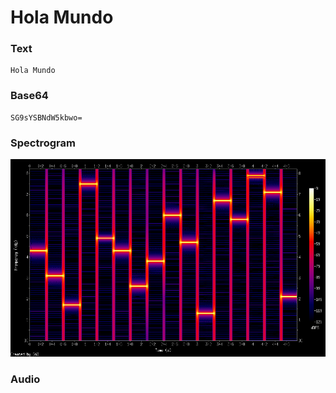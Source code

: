 # Hola Mundo

### Text
```
Hola Mundo
```

### Base64
```
SG9sYSBNdW5kbwo=
```

### Spectrogram
![Espectrograma](https://raw.githubusercontent.com/StringManolo/MothSignal/main/examples/hola_mundo/espectrograma.png)

### Audio
